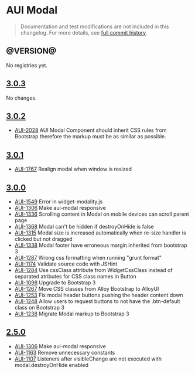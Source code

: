 # AUI Modal

> Documentation and test modifications are not included in this changelog. For more details, see [full commit history](https://github.com/liferay/alloy-ui/commits/master/src/aui-modal).

## @VERSION@

No registries yet.

## [3.0.3](https://github.com/liferay/alloy-ui/releases/tag/3.0.3)

No changes.

## [3.0.2](https://github.com/liferay/alloy-ui/releases/tag/3.0.2)

* [AUI-2028](https://issues.liferay.com/browse/AUI-2028) AUI Modal Component should inherit CSS rules from Bootstrap therefore the markup must be as similar as possible.

## [3.0.1](https://github.com/liferay/alloy-ui/releases/tag/3.0.1)

* [AUI-1767](https://issues.liferay.com/browse/AUI-1767) Realign modal when window is resized

## [3.0.0](https://github.com/liferay/alloy-ui/releases/tag/3.0.0)

* [AUI-1549](https://issues.liferay.com/browse/AUI-1549) Error in widget-modality.js
* [AUI-1306](https://issues.liferay.com/browse/AUI-1306) Make aui-modal responsive
* [AUI-1336](https://issues.liferay.com/browse/AUI-1336) Scrolling content in Modal on mobile devices can scroll parent page
* [AUI-1368](https://issues.liferay.com/browse/AUI-1368) Modal can't be hidden if destroyOnHide is false
* [AUI-1315](https://issues.liferay.com/browse/AUI-1315) Modal size is increased automatically when re-size handler is clicked but not dragged
* [AUI-1338](https://issues.liferay.com/browse/AUI-1338) Modal footer have erroneous margin inherited from bootstrap 3
* [AUI-1287](https://issues.liferay.com/browse/AUI-1287) Wrong css formatting when running "grunt format"
* [AUI-1174](https://issues.liferay.com/browse/AUI-1174) Validate source code with JSHint
* [AUI-1284](https://issues.liferay.com/browse/AUI-1284) Use cssClass attribute from WidgetCssClass instead of separated atributes for CSS class names in Button
* [AUI-1098](https://issues.liferay.com/browse/AUI-1098) Upgrade to Bootstrap 3
* [AUI-1267](https://issues.liferay.com/browse/AUI-1267) Move CSS classes from Alloy Bootstrap to AlloyUI
* [AUI-1253](https://issues.liferay.com/browse/AUI-1253) Fix modal header buttons pushing the header content down
* [AUI-1248](https://issues.liferay.com/browse/AUI-1248) Allow users to request buttons to not have the .btn-default class on Bootstrap 3
* [AUI-1238](https://issues.liferay.com/browse/AUI-1238) Migrate Modal markup to Bootstrap 3

## [2.5.0](https://github.com/liferay/alloy-ui/releases/tag/2.5.0)

* [AUI-1306](https://issues.liferay.com/browse/AUI-1306) Make aui-modal responsive
* [AUI-1163](https://issues.liferay.com/browse/AUI-1163) Remove unnecessary constants
* [AUI-1107](https://issues.liferay.com/browse/AUI-1107) Listeners after visibleChange are not executed with modal.destroyOnHide enabled
